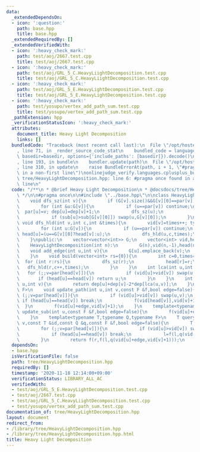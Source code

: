 ```yaml
---
data:
  _extendedDependsOn:
  - icon: ':question:'
    path: base.hpp
    title: base.hpp
  _extendedRequiredBy: []
  _extendedVerifiedWith:
  - icon: ':heavy_check_mark:'
    path: test/aoj/2667.test.cpp
    title: test/aoj/2667.test.cpp
  - icon: ':heavy_check_mark:'
    path: test/aoj/GRL_5_C.HeavyLiightDecomposition.test.cpp
    title: test/aoj/GRL_5_C.HeavyLiightDecomposition.test.cpp
  - icon: ':heavy_check_mark:'
    path: test/aoj/GRL_5_E.HeavyLightDecomposition.test.cpp
    title: test/aoj/GRL_5_E.HeavyLightDecomposition.test.cpp
  - icon: ':heavy_check_mark:'
    path: test/yosupo/vertex_add_path_sum.test.cpp
    title: test/yosupo/vertex_add_path_sum.test.cpp
  _pathExtension: hpp
  _verificationStatusIcon: ':heavy_check_mark:'
  attributes:
    document_title: Heavy Light Decomposition
    links: []
  bundledCode: "Traceback (most recent call last):\n  File \"/opt/hostedtoolcache/Python/3.9.0/x64/lib/python3.9/site-packages/onlinejudge_verify/documentation/build.py\"\
    , line 71, in _render_source_code_stat\n    bundled_code = language.bundle(stat.path,\
    \ basedir=basedir, options={'include_paths': [basedir]}).decode()\n  File \"/opt/hostedtoolcache/Python/3.9.0/x64/lib/python3.9/site-packages/onlinejudge_verify/languages/cplusplus.py\"\
    , line 193, in bundle\n    bundler.update(path)\n  File \"/opt/hostedtoolcache/Python/3.9.0/x64/lib/python3.9/site-packages/onlinejudge_verify/languages/cplusplus_bundle.py\"\
    , line 310, in update\n    raise BundleErrorAt(path, i + 1, \"#pragma once found\
    \ in a non-first line\")\nonlinejudge_verify.languages.cplusplus_bundle.BundleErrorAt:\
    \ tree/HeavyLightDecomposition.hpp: line 6: #pragma once found in a non-first\
    \ line\n"
  code: "/**\n * @brief Heavy Light Decomposition\n * @docsdocs/tree/HeavyLightDecomposition.md\n\
    \ */\n\n#pragma once\n\n#include \"../base.hpp\"\n\nclass HeavyLightDecomposition{\n\
    \    void dfs_sz(int v){\n        if (G[v].size()&&G[v][0]==par[v]) swap(G[v][0],G[v].back());\n\
    \        for (int &u:G[v]){\n            if (u==par[v]) continue;\n          \
    \  par[u]=v; dep[u]=dep[v]+1;\n            dfs_sz(u);\n            sub[v]+=sub[u];\n\
    \            if (sub[u]>sub[G[v][0]]) swap(u,G[v][0]);\n        }\n    }\n   \
    \ void dfs_hld(int v,int c,int &times){\n        vid[v]=times++; type[v]=c;\n\
    \        for (int u:G[v]){\n            if (u==par[v]) continue;\n           \
    \ head[u]=(u==G[v][0]?head[v]:u);\n            dfs_hld(u,c,times);\n        }\n\
    \    }\npublic:\n    vector<vector<int>> G;\n    vector<int> vid,head,sub,par,dep,type;\n\
    \    HeavyLightDecomposition(int n):\n        G(n),vid(n,-1),head(n),sub(n,1),par(n,-1),dep(n,0),type(n){}\n\
    \    void add_edge(int u,int v){\n        G[u].emplace_back(v);\n        G[v].emplace_back(u);\n\
    \    }\n    void build(vector<int> rs={0}){\n        int c=0,times=0;\n      \
    \  for (int r:rs){\n            dfs_sz(r);\n            head[r]=r;\n         \
    \   dfs_hld(r,c++,times);\n        }\n    }\n    int lca(int u,int v){\n     \
    \   for (;;v=par[head[v]]){\n            if (vid[u]>vid[v]) swap(u,v);\n     \
    \       if (head[u]==head[v]) return u;\n        }\n    }\n    int distance(int\
    \ u,int v){\n        return dep[u]+dep[v]-2*dep[lca(u,v)];\n    }\n    template<typename\
    \ F>\n    void update_path(int u,int v,const F &f,bool edge=false){\n        for\
    \ (;;v=par[head[v]]){\n            if (vid[u]>vid[v]) swap(u,v);\n           \
    \ if (head[u]==head[v]) break;\n            f(vid[head[v]],vid[v]+1);\n      \
    \  }\n        f(vid[u]+edge,vid[v]+1);\n    }\n    template<typename F>\n    void\
    \ update_sub(int u,const F &f,bool edge=false){\n        f(vid[u]+edge,vid[u]+sub[u]);\n\
    \    }\n    template<typename T,typename Q,typename F>\n    T query(int u,int\
    \ v,const T &id,const Q &q,const F &f,bool edge=false){\n        T l=id,r=id;\n\
    \        for (;;v=par[head[v]]){\n            if (vid[u]>vid[v]) swap(u,v),swap(l,r);\n\
    \            if (head[u]==head[v]) break;\n            l=f(l,q(vid[head[v]],vid[v]+1));\n\
    \        }\n        return f(r,f(l,q(vid[u]+edge,vid[v]+1)));\n    }\n};"
  dependsOn:
  - base.hpp
  isVerificationFile: false
  path: tree/HeavyLightDecomposition.hpp
  requiredBy: []
  timestamp: '2020-11-18 12:14:00+09:00'
  verificationStatus: LIBRARY_ALL_AC
  verifiedWith:
  - test/aoj/GRL_5_E.HeavyLightDecomposition.test.cpp
  - test/aoj/2667.test.cpp
  - test/aoj/GRL_5_C.HeavyLiightDecomposition.test.cpp
  - test/yosupo/vertex_add_path_sum.test.cpp
documentation_of: tree/HeavyLightDecomposition.hpp
layout: document
redirect_from:
- /library/tree/HeavyLightDecomposition.hpp
- /library/tree/HeavyLightDecomposition.hpp.html
title: Heavy Light Decomposition
---
```


